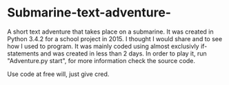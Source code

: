 # Submarine-text-adventure-

A short text adventure that takes place on a submarine. It was created in Python 3.4.2 for a school project in 2015. I thought I would share and to see how I used to program. It was mainly coded using almost exclusivly if-statements and was created in less than 2 days.
In order to play it, run "Adventure.py start", for more information check the source code.

Use code at free will, just give cred.
